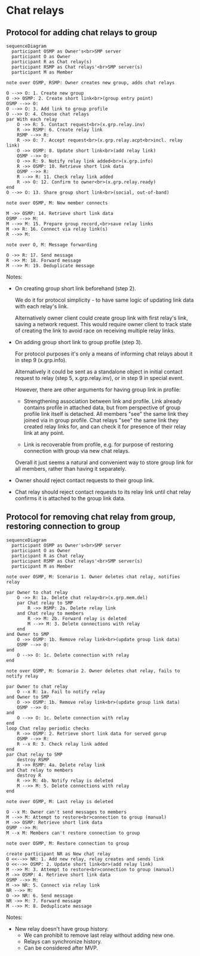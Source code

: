 # Chat relays

## Protocol for adding chat relays to group

```mermaid
sequenceDiagram
  participant OSMP as Owner's<br>SMP server
  participant O as Owner
  participant R as Chat relay(s)
  participant RSMP as Chat relays'<br>SMP server(s)
  participant M as Member

note over OSMP, RSMP: Owner creates new group, adds chat relays

O -->> O: 1. Create new group
O ->> OSMP: 2. Create short link<br>(group entry point)
OSMP -->> O:
O -->> O: 3. Add link to group profile
O -->> O: 4. Choose chat relays
par With each relay
    O ->> R: 5. Contact request<br>(x.grp.relay.inv)
    R ->> RSMP: 6. Create relay link
    RSMP -->> R:
    R ->> O: 7. Accept request<br>(x.grp.relay.acpt<br>incl. relay link)
    O ->> OSMP: 8. Update short link<br>(add relay link)
    OSMP -->> O:
    O ->> R: 9. Notify relay link added<br>(x.grp.info)
    R ->> OSMP: 10. Retrieve short link data
    OSMP -->> R:
    R -->> R: 11. Check relay link added
    R ->> O: 12. Confirm to owner<br>(x.grp.relay.ready)
end
O -->> O: 13. Share group short link<br>(social, out-of-band)

note over OSMP, M: New member connects

M ->> OSMP: 14. Retrieve short link data
OSMP -->> M:
M -->> M: 15. Prepare group record,<br>save relay links
M ->> R: 16. Connect via relay link(s)
R -->> M:

note over O, M: Message forwarding

O ->> R: 17. Send message
R ->> M: 18. Forward message
M -->> M: 19. Deduplicate message
```

Notes:

- On creating group short link beforehand (step 2).

  We do it for protocol simplicity - to have same logic of updating link data with each relay's link.

  Alternatively owner client could create group link with first relay's link, saving a network request. This would require owner client to track state of creating the link to avoid race on receiving multiple relay links.

- On adding group short link to group profile (step 3).

  For protocol purposes it's only a means of informing chat relays about it in step 9 (x.grp.info).

  Alternatively it could be sent as a standalone object in initial contact request to relay (step 5, x.grp.relay.inv), or in step 9 in special event.

  However, there are other arguments for having group link in profile:

  - Strengthening association between link and profile. Link already contains profile in attached data, but from perspective of group profile link itself is detached. All members "see" the same link they joined via in group profile. Chat relays "see" the same link they created relay links for, and can check it for presence of their relay link at any point.

  - Link is recoverable from profile, e.g. for purpose of restoring connection with group via new chat relays.

  Overall it just seems a natural and convenient way to store group link for all members, rather than having it separately.

- Owner should reject contact requests to their group link.

- Chat relay should reject contact requests to its relay link until chat relay confirms it is attached to the group link data.


## Protocol for removing chat relay from group, restoring connection to group

```mermaid
sequenceDiagram
  participant OSMP as Owner's<br>SMP server
  participant O as Owner
  participant R as Chat relay
  participant RSMP as Chat relays'<br>SMP server(s)
  participant M as Member

note over OSMP, M: Scenario 1. Owner deletes chat relay, notifies relay

par Owner to chat relay
    O ->> R: 1a. Delete chat relay<br>(x.grp.mem.del)
    par Chat relay to SMP
        R ->> RSMP: 2a. Delete relay link
    and Chat relay to members
        R ->> M: 2b. Forward relay is deleted
        M -->> M: 3. Delete connections with relay
    end
and Owner to SMP
    O ->> OSMP: 1b. Remove relay link<br>(update group link data)
    OSMP -->> O:
and
    O -->> O: 1c. Delete connection with relay
end

note over OSMP, M: Scenario 2. Owner deletes chat relay, fails to notify relay

par Owner to chat relay
    O --x R: 1a. Fail to notify relay
and Owner to SMP
    O ->> OSMP: 1b. Remove relay link<br>(update group link data)
    OSMP -->> O:
and
    O -->> O: 1c. Delete connection with relay
end
loop Chat relay periodic checks
    R ->> OSMP: 2. Retrieve short link data for served gorup
    OSMP -->> R:
    R --x R: 3. Check relay link added
end
par Chat relay to SMP
    destroy RSMP
    R ->> RSMP: 4a. Delete relay link 
and Chat relay to members
    destroy R
    R ->> M: 4b. Notify relay is deleted
    M -->> M: 5. Delete connections with relay
end

note over OSMP, M: Last relay is deleted

O --x M: Owner can't send messages to members
M -->> M: Attempt to restore<br>connection to group (manual)
M ->> OSMP: Retrieve short link data
OSMP -->> M:
M --x M: Members can't restore connection to group

note over OSMP, M: Restore connection to group

create participant NR as New chat relay
O <<-->> NR: 1. Add new relay, relay creates and sends link
O <<-->> OSMP: 2. Update short link<br>(add relay link)
M -->> M: 3. Attempt to restore<br>connection to group (manual)
M ->> OSMP: 4. Retrieve short link data
OSMP -->> M:
M ->> NR: 5. Connect via relay link
NR -->> M:
O ->> NR: 6. Send message
NR ->> M: 7. Forward message
M -->> M: 8. Deduplicate message
```

Notes:

- New relay doesn't have group history.
  - We can prohibit to remove last relay without adding new one.
  - Relays can synchronize history.
  - Can be considered after MVP.

